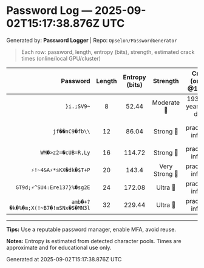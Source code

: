 # Password Log — 2025-09-02T15:17:38.876Z UTC

Generated by: **Password Logger** | Repo: `Opselon/PasswordGenerator`

> Each row: password, length, entropy (bits), strength, estimated crack times (online/local GPU/cluster)

| Password | Length | Entropy (bits) | Strength | Crack (online @100/s) | Local GPU (1B/s) | Cluster (1T/s) |
|---:|:---:|:---:|:---:|:---:|:---:|:---:|
| `}i.;SV9~` | 8 | 52.44 | Moderate 💛 | 1932930 years 154 days | 70 days 13 hours | 1 hour 41 minutes |
| `jf��nC9�fb\\` | 12 | 86.04 | Strong 💚 | practically infinite | 2520828488 years 67 days | 2520828 years 178 days |
| `WM�>z2=�cUB=R,Ly` | 16 | 114.72 | Strong 💚 | practically infinite | practically infinite | practically infinite |
| `⚡!~4&A⚡*sKX️�dk�$T+P` | 20 | 143.4 | Very Strong 💙 | practically infinite | practically infinite | practically infinite |
| `GT9d;⚡^SU4:Ere137}%�sg2E` | 24 | 172.08 | Ultra 💜 | practically infinite | practically infinite | practically infinite |
| `amb�+?�k�%�m;X(!~B7�!mSNx�S�MN3l` | 32 | 229.44 | Ultra 💜 | practically infinite | practically infinite | practically infinite |

---

**Tips:** Use a reputable password manager, enable MFA, avoid reuse.

**Notes:** Entropy is estimated from detected character pools. Times are approximate and for educational use only.

Generated at 2025-09-02T15:17:38.876Z UTC
